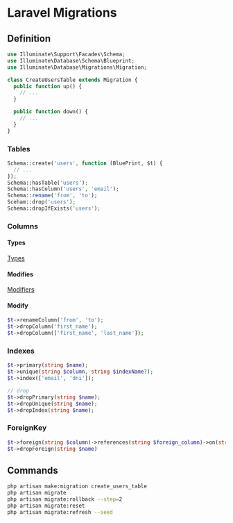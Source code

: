 # Laravel Migrations

## Definition

```php
use Illuminate\Support\Facades\Schema;
use Illuminate\Database\Schema\Blueprint;
use Illuminate\Database\Migrations\Migration;

class CreateUsersTable extends Migration {
  public function up() {
    // ...
  }

  public function down() {
    // ...
  }
}
```

### Tables
```php
Schema::create('users', function (BluePrint, $t) {
  // ...
});
Schema::hasTable('users');
Schema::hasColumn('users', 'email');
Schema::rename('from', 'to');
Sceham::drop('users');
Schema::dropIfExists('users');
```

### Columns
#### Types
[Types](https://laravel.com/docs/5.6/migrations#columnse)

#### Modifies
[Modifiers](https://laravel.com/docs/5.6/migrations#columnse)

#### Modify
```php
$t->renameColumn('from', 'to');
$t->dropColumn('first_name');
$t->dropColumn(['first_name', 'last_name']);
```

### Indexes
```php
$t->primary(string $name);
$t->unique(string $column, string $indexName?);
$t->index(['email', 'dni']);

// drop
$t->dropPrimary(string $name);
$t->dropUnique(string $name);
$t->dropIndex(string $name);
```

### ForeignKey
```php
$t->foreign(string $column)->references(string $foreign_column)->on(string $table);
$t->dropForeign(string $name)
```

## Commands
```sh
php artisan make:migration create_users_table
php artisan migrate
php artisan migrate:rollback --step=2
php artisan migrate:reset
php artisan migrate:refresh --seed
```